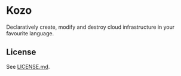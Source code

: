 # Kozo

Declaratively create, modify and destroy cloud infrastructure in your favourite language.

## License

See [LICENSE.md](LICENSE.md).
